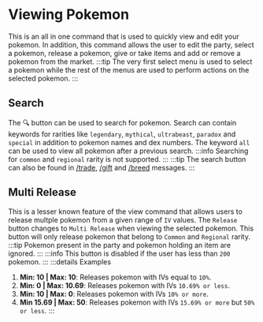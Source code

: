 # Viewing Pokemon

This is an all in one command that is used to quickly view and edit your pokemon. In addition, this command allows the user to edit the party, select a pokemon, release a pokemon, give or take items and add or remove a pokemon from the market.
:::tip
The very first select menu is used to select a pokemon while the rest of the menus are used to perform actions on the selected pokemon. 
:::

## Search
The 🔍 button can be used to search for pokemon. Search can contain keywords for rarities like `legendary`, `mythical`, `ultrabeast`, `paradox` and `special` in addition to pokemon names and dex numbers. The keyword `all` can be used to view all pokemon after a previous search.
:::info
Searching for `common` and `regional` rarity is not supported.
:::
:::tip
The search button can also be found in [/trade](/commands/trade.html), [/gift](/commands/gift.html) and [/breed](/commands/breed.html) messages.
:::

## Multi Release
This is a lesser known feature of the view command that allows users to release multple pokemon from a given range of `IV` values. The `Release` button changes to `Multi Release` when viewing the selected pokemon. This button will only release pokemon that belong to `Common` and `Regional` rarity.
:::tip
Pokemon present in the party and pokemon holding an item are ignored.
:::
:::info
This button is disabled if the user has less than `200` pokemon.
::: 
:::details Examples
1. **Min: 10 | Max: 10**: Releases pokemon with IVs equal to `10%`.
2. **Min: 0 | Max: 10.69**: Releases pokemon with IVs `10.69% or less`.
3. **Min: 10 | Max: 0**: Releases pokemon with IVs `10% or more`.
4. **Min 15.69 | Max: 50**: Releases pokemon with IVs `15.69% or more` but `50% or less`.
:::